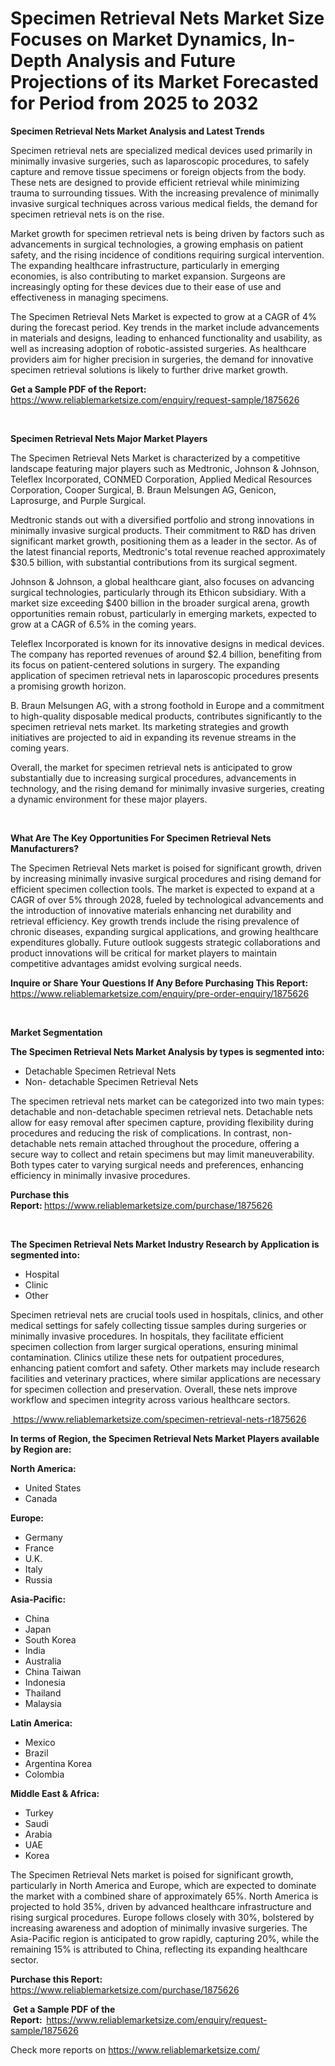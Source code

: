 <p><h1>Specimen Retrieval Nets Market Size Focuses on Market Dynamics, In-Depth Analysis and Future Projections of its Market Forecasted for Period from 2025 to 2032</h1></p><p><strong>Specimen Retrieval Nets Market Analysis and Latest Trends</strong></p>
<p><p>Specimen retrieval nets are specialized medical devices used primarily in minimally invasive surgeries, such as laparoscopic procedures, to safely capture and remove tissue specimens or foreign objects from the body. These nets are designed to provide efficient retrieval while minimizing trauma to surrounding tissues. With the increasing prevalence of minimally invasive surgical techniques across various medical fields, the demand for specimen retrieval nets is on the rise.</p><p>Market growth for specimen retrieval nets is being driven by factors such as advancements in surgical technologies, a growing emphasis on patient safety, and the rising incidence of conditions requiring surgical intervention. The expanding healthcare infrastructure, particularly in emerging economies, is also contributing to market expansion. Surgeons are increasingly opting for these devices due to their ease of use and effectiveness in managing specimens.</p><p>The Specimen Retrieval Nets Market is expected to grow at a CAGR of 4% during the forecast period. Key trends in the market include advancements in materials and designs, leading to enhanced functionality and usability, as well as increasing adoption of robotic-assisted surgeries. As healthcare providers aim for higher precision in surgeries, the demand for innovative specimen retrieval solutions is likely to further drive market growth.</p></p>
<p><strong>Get a Sample PDF of the Report:&nbsp;</strong> <a href="https://www.reliablemarketsize.com/enquiry/request-sample/1875626?utm_campaign=2442&utm_medium=2&utm_source=Github&utm_content=ia&utm_term=05032025&utm_id=specimen-retrieval-nets">https://www.reliablemarketsize.com/enquiry/request-sample/1875626</a></p>
<p>&nbsp;</p>
<p><strong>Specimen Retrieval Nets Major Market Players</strong></p>
<p><p>The Specimen Retrieval Nets Market is characterized by a competitive landscape featuring major players such as Medtronic, Johnson & Johnson, Teleflex Incorporated, CONMED Corporation, Applied Medical Resources Corporation, Cooper Surgical, B. Braun Melsungen AG, Genicon, Laprosurge, and Purple Surgical. </p><p>Medtronic stands out with a diversified portfolio and strong innovations in minimally invasive surgical products. Their commitment to R&D has driven significant market growth, positioning them as a leader in the sector. As of the latest financial reports, Medtronic's total revenue reached approximately $30.5 billion, with substantial contributions from its surgical segment.</p><p>Johnson & Johnson, a global healthcare giant, also focuses on advancing surgical technologies, particularly through its Ethicon subsidiary. With a market size exceeding $400 billion in the broader surgical arena, growth opportunities remain robust, particularly in emerging markets, expected to grow at a CAGR of 6.5% in the coming years.</p><p>Teleflex Incorporated is known for its innovative designs in medical devices. The company has reported revenues of around $2.4 billion, benefiting from its focus on patient-centered solutions in surgery. The expanding application of specimen retrieval nets in laparoscopic procedures presents a promising growth horizon.</p><p>B. Braun Melsungen AG, with a strong foothold in Europe and a commitment to high-quality disposable medical products, contributes significantly to the specimen retrieval nets market. Its marketing strategies and growth initiatives are projected to aid in expanding its revenue streams in the coming years.</p><p>Overall, the market for specimen retrieval nets is anticipated to grow substantially due to increasing surgical procedures, advancements in technology, and the rising demand for minimally invasive surgeries, creating a dynamic environment for these major players.</p></p>
<p>&nbsp;</p>
<p><strong>What Are The Key Opportunities For Specimen Retrieval Nets Manufacturers?</strong></p>
<p><p>The Specimen Retrieval Nets market is poised for significant growth, driven by increasing minimally invasive surgical procedures and rising demand for efficient specimen collection tools. The market is expected to expand at a CAGR of over 5% through 2028, fueled by technological advancements and the introduction of innovative materials enhancing net durability and retrieval efficiency. Key growth trends include the rising prevalence of chronic diseases, expanding surgical applications, and growing healthcare expenditures globally. Future outlook suggests strategic collaborations and product innovations will be critical for market players to maintain competitive advantages amidst evolving surgical needs.</p></p>
<p><strong>Inquire or Share Your Questions If Any Before Purchasing This Report:</strong> <a href="https://www.reliablemarketsize.com/enquiry/pre-order-enquiry/1875626?utm_campaign=2442&utm_medium=2&utm_source=Github&utm_content=ia&utm_term=05032025&utm_id=specimen-retrieval-nets">https://www.reliablemarketsize.com/enquiry/pre-order-enquiry/1875626</a></p>
<p>&nbsp;</p>
<p><strong>Market Segmentation</strong></p>
<p><strong>The Specimen Retrieval Nets Market Analysis by types is segmented into:</strong></p>
<p><ul><li>Detachable Specimen Retrieval Nets</li><li>Non- detachable Specimen Retrieval Nets</li></ul></p>
<p><p>The specimen retrieval nets market can be categorized into two main types: detachable and non-detachable specimen retrieval nets. Detachable nets allow for easy removal after specimen capture, providing flexibility during procedures and reducing the risk of complications. In contrast, non-detachable nets remain attached throughout the procedure, offering a secure way to collect and retain specimens but may limit maneuverability. Both types cater to varying surgical needs and preferences, enhancing efficiency in minimally invasive procedures.</p></p>
<p><strong>Purchase this Report:&nbsp;</strong><a href="https://www.reliablemarketsize.com/purchase/1875626?utm_campaign=2442&utm_medium=2&utm_source=Github&utm_content=ia&utm_term=05032025&utm_id=specimen-retrieval-nets">https://www.reliablemarketsize.com/purchase/1875626</a></p>
<p>&nbsp;</p>
<p><strong>The Specimen Retrieval Nets Market Industry Research by Application is segmented into:</strong></p>
<p><ul><li>Hospital</li><li>Clinic</li><li>Other</li></ul></p>
<p><p>Specimen retrieval nets are crucial tools used in hospitals, clinics, and other medical settings for safely collecting tissue samples during surgeries or minimally invasive procedures. In hospitals, they facilitate efficient specimen collection from larger surgical operations, ensuring minimal contamination. Clinics utilize these nets for outpatient procedures, enhancing patient comfort and safety. Other markets may include research facilities and veterinary practices, where similar applications are necessary for specimen collection and preservation. Overall, these nets improve workflow and specimen integrity across various healthcare sectors.</p></p>
<p><a href="https://www.reliablemarketsize.com/specimen-retrieval-nets-r1875626?utm_campaign=2442&utm_medium=2&utm_source=Github&utm_content=ia&utm_term=05032025&utm_id=specimen-retrieval-nets">&nbsp;https://www.reliablemarketsize.com/specimen-retrieval-nets-r1875626</a></p>
<p><strong>In terms of Region, the Specimen Retrieval Nets Market Players available by Region are:</strong></p>
<p>
    <p> <strong> North America: </strong>
        <ul>
            <li>United States</li>
            <li>Canada</li>
        </ul>
        </p> 
    <p> <strong> Europe: </strong>
        <ul>
            <li>Germany</li>
            <li>France</li>
            <li>U.K.</li>
            <li>Italy</li>
            <li>Russia</li>
        </ul>
        </p> 
    <p> <strong> Asia-Pacific: </strong>
        <ul>
            <li>China</li>
            <li>Japan</li>
            <li>South Korea</li>
            <li>India</li>
            <li>Australia</li>
            <li>China Taiwan</li>
            <li>Indonesia</li>
            <li>Thailand</li>
            <li>Malaysia</li>
        </ul>
        </p> 
    <p> <strong> Latin America: </strong>
        <ul>
            <li>Mexico</li>
            <li>Brazil</li>
            <li>Argentina Korea</li>
            <li>Colombia</li>
        </ul>
        </p> 
    <p> <strong> Middle East & Africa: </strong>
        <ul>
            <li>Turkey</li>
            <li>Saudi</li>
            <li>Arabia</li>
            <li>UAE</li>
            <li>Korea</li>
        </ul>
    </p>
    </p>
<p><p>The Specimen Retrieval Nets market is poised for significant growth, particularly in North America and Europe, which are expected to dominate the market with a combined share of approximately 65%. North America is projected to hold 35%, driven by advanced healthcare infrastructure and rising surgical procedures. Europe follows closely with 30%, bolstered by increasing awareness and adoption of minimally invasive surgeries. The Asia-Pacific region is anticipated to grow rapidly, capturing 20%, while the remaining 15% is attributed to China, reflecting its expanding healthcare sector.</p></p>
<p><strong>Purchase this Report: </strong><a href="https://www.reliablemarketsize.com/purchase/1875626?utm_campaign=2442&utm_medium=2&utm_source=Github&utm_content=ia&utm_term=05032025&utm_id=specimen-retrieval-nets">https://www.reliablemarketsize.com/purchase/1875626</a></p>
<p>&nbsp;<strong>Get a Sample PDF of the Report:&nbsp;&nbsp;</strong><a href="https://www.reliablemarketsize.com/enquiry/request-sample/1875626?utm_campaign=2442&utm_medium=2&utm_source=Github&utm_content=ia&utm_term=05032025&utm_id=specimen-retrieval-nets">https://www.reliablemarketsize.com/enquiry/request-sample/1875626</a></p>
<p><strong></strong></p>
<p>Check more reports on <a href="https://www.reliablemarketsize.com/?utm_campaign=2442&utm_medium=2&utm_source=Github&utm_content=ia&utm_term=05032025&utm_id=specimen-retrieval-nets">https://www.reliablemarketsize.com/</a></p>